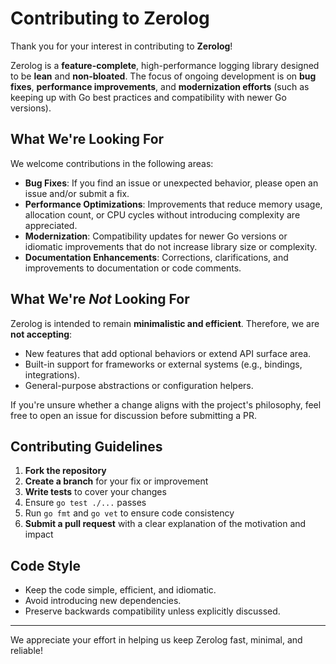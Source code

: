 # Contributing to Zerolog

Thank you for your interest in contributing to **Zerolog**!

Zerolog is a **feature-complete**, high-performance logging library designed to be **lean** and **non-bloated**. The focus of ongoing development is on **bug fixes**, **performance improvements**, and **modernization efforts** (such as keeping up with Go best practices and compatibility with newer Go versions).

## What We're Looking For

We welcome contributions in the following areas:

- **Bug Fixes**: If you find an issue or unexpected behavior, please open an issue and/or submit a fix.
- **Performance Optimizations**: Improvements that reduce memory usage, allocation count, or CPU cycles without introducing complexity are appreciated.
- **Modernization**: Compatibility updates for newer Go versions or idiomatic improvements that do not increase library size or complexity.
- **Documentation Enhancements**: Corrections, clarifications, and improvements to documentation or code comments.

## What We're *Not* Looking For

Zerolog is intended to remain **minimalistic and efficient**. Therefore, we are **not accepting**:

- New features that add optional behaviors or extend API surface area.
- Built-in support for frameworks or external systems (e.g., bindings, integrations).
- General-purpose abstractions or configuration helpers.

If you're unsure whether a change aligns with the project's philosophy, feel free to open an issue for discussion before submitting a PR.

## Contributing Guidelines

1. **Fork the repository**
2. **Create a branch** for your fix or improvement
3. **Write tests** to cover your changes
4. Ensure `go test ./...` passes
5. Run `go fmt` and `go vet` to ensure code consistency
6. **Submit a pull request** with a clear explanation of the motivation and impact

## Code Style

- Keep the code simple, efficient, and idiomatic.
- Avoid introducing new dependencies.
- Preserve backwards compatibility unless explicitly discussed.

---

We appreciate your effort in helping us keep Zerolog fast, minimal, and reliable!
